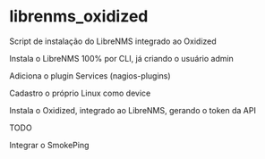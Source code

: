 # librenms_oxidized
Script de instalação do LibreNMS integrado ao Oxidized

Instala o LibreNMS 100% por CLI, já criando o usuário admin

Adiciona o plugin Services (nagios-plugins)

Cadastro o próprio Linux como device

Instala o Oxidized, integrado ao LibreNMS, gerando o token da API

TODO

Integrar o SmokePing
